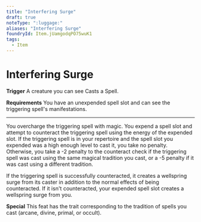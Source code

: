 ```yaml
---
title: "Interfering Surge"
draft: true
noteType: ":luggage:"
aliases: "Interfering Surge"
foundryId: Item.jUamgodqPO75wuK1
tags:
  - Item
---
```


# Interfering Surge

**Trigger** A creature you can see Casts a Spell.

**Requirements** You have an unexpended spell slot and can see the triggering spell's manifestations.

* * *

You overcharge the triggering spell with magic. You expend a spell slot and attempt to counteract the triggering spell using the energy of the expended slot. If the triggering spell is in your repertoire and the spell slot you expended was a high enough level to cast it, you take no penalty. Otherwise, you take a -2 penalty to the counteract check if the triggering spell was cast using the same magical tradition you cast, or a -5 penalty if it was cast using a different tradition.

If the triggering spell is successfully counteracted, it creates a wellspring surge from its caster in addition to the normal effects of being counteracted. If it isn't counteracted, your expended spell slot creates a wellspring surge from you.

**Special** This feat has the trait corresponding to the tradition of spells you cast (arcane, divine, primal, or occult).
